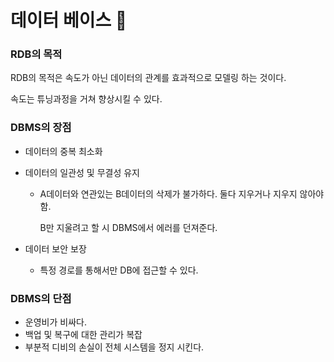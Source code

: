 # 데이터 베이스 :watermelon:

### RDB의 목적

RDB의 목적은 속도가 아닌 데이터의 관계를 효과적으로 모델링 하는 것이다.

속도는 튜닝과정을 거쳐 향상시킬 수 있다.

### DBMS의 장점

- 데이터의 중복 최소화

- 데이터의 일관성 및 무결성 유지 

  - A데이터와 연관있는 B데이터의 삭제가 불가하다. 둘다 지우거나 지우지 않아야함.

    B만 지울려고 할 시 DBMS에서 에러를 던져준다.

- 데이터 보안 보장

  - 특정 경로를 통해서만 DB에 접근할 수 있다.

### DBMS의 단점

- 운영비가 비싸다.
- 백업 및 복구에 대한 관리가 복잡
- 부분적 디비의 손실이 전체 시스템을 정지 시킨다.